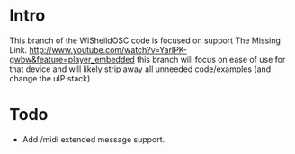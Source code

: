 # Intro

This branch of the WiSheildOSC code is focused on support The Missing Link.  http://www.youtube.com/watch?v=YarIPK-gwbw&feature=player_embedded this branch will focus on ease of use for that device and will likely strip away all unneeded code/examples (and change the uIP stack)

# Todo

* Add /midi extended message support. 